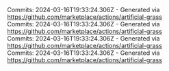 Commits: 2024-03-16T19:33:24.306Z - Generated via https://github.com/marketplace/actions/artificial-grass
<br>
Commits: 2024-03-16T19:33:24.306Z - Generated via https://github.com/marketplace/actions/artificial-grass
<br>
Commits: 2024-03-16T19:33:24.306Z - Generated via https://github.com/marketplace/actions/artificial-grass
<br>
Commits: 2024-03-16T19:33:24.306Z - Generated via https://github.com/marketplace/actions/artificial-grass
<br>
